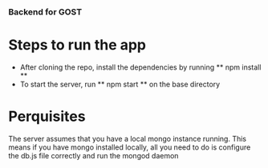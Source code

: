 ### Backend for GOST

Steps to run the app
======================
* After cloning the repo, install the dependencies by running ** npm install **
* To start the server, run ** npm start ** on the base directory

Perquisites
=============
The server assumes that you have a local mongo instance running. This means if you have mongo installed locally, all you need to do is configure the db.js file correctly and run the mongod daemon